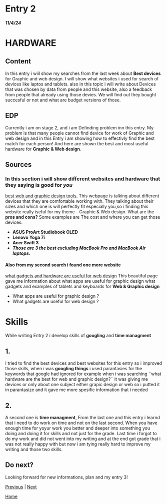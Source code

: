 # Entry 2
##### 11/4/24


# HARDWARE

## Content
In this entry i wiil show my searches from the last week about **Best devices**  for Graphic and web design. I will show what websites i used for search of devices like laptos and tablets. also in this topic i will write about Devices that was chosen by data from people and this website, also a feedback from people that already using those devies. We will find out they bought succesful or not and what are budget versions of those. 

## EDP 
Currently i am on stage 2, and i am Definding problem inn this entry. My problem is that many people cannot find device for work of Graphic and web design and in this Entry i am showing how to effectivly find the best match for each person! And here are shown the best and most useful hardware for **Graphic & Web design**. 

## Sources
### In this section i will show different websites and hardware that they saying is good for _**you**_

[best web and graphic design tools.](https://www.designity.com/blog/the-best-graphic-design-tools-every-designer-needs)
This webpage is talking about different devices that they are comfortable working with. They talking about their sizes and which one is will perfectly fit especially you,so i finding this website really iseful for my theme - Graphic & Web design.
 What are the **pros and cons?**
Some examples are 
The cost and where you can get those devices.
* **ASUS ProArt Studiobook OLED**
* **Lenovo Yoga 7i**
* **Acer Swift 3** 
* **_Those are 3 the best excluding MacBook Pro  and MacBook Air laptops._**

#### Also from my second search i found one more website 
[what gadgets and hardware are useful for web design](https://wpengine.com/resources/web-design-tools/)
This beautiful page gave me information about what apps are useful for graphic design what gadgets and examples of tablets and keyboards for **Web & Graphic design**
* What apps are useful for graphic design ?
* What gadgets are useful for web design ?


# Skills 
While writing Entry 2 i develop skills of **googling** and **time managment**
## 1.
I tried to find the best devices and best websites for this entry so i improved those skills, when i was **googling things** i used parantasies for the keywords that google had ignored for example when i was searching ¨what hardware are the best for web and graphic design?¨ it was giving me devices or only about one subject either grapic design or web so i putted it in parantasize and it gave me more spesific information that i needed
## 2.
A second one is **time managment**, From the last one and this entry i learnd that i need to do work on time and not on the last second. When you have enough time for yoyur work you better and deeper into something you doing and doing it for skills and not just for the grade. Last time i forgot to do my work and did not went into my writing and at the end got grade that i was not really happy with but now i am tying really hard to improve my writing and those two skills.

## Do next?
Looking forward for new informations, plan and my entry 3!

[Previous](entry01.md) | [Next](entry03.md)

[Home](../README.md)
